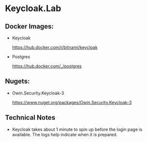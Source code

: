 # Keycloak.Lab

## Docker Images: 

- Keycloak

	https://hub.docker.com/r/bitnami/keycloak

-	Postgres

	https://hub.docker.com/_/postgres

## Nugets:

- Owin.Security.Keycloak-3

	https://www.nuget.org/packages/Owin.Security.Keycloak-3

## Technical Notes
- Keycloak takes about 1 minute to spin up before the login page is available.  The logs help indicate when it is prepared.